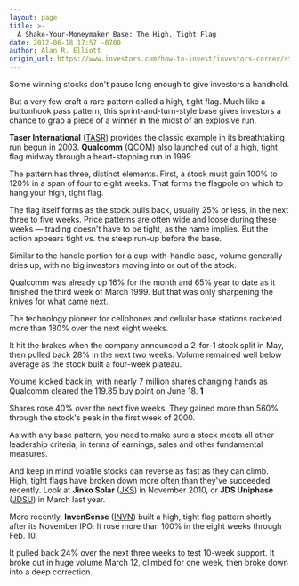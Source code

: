 ```yaml
---
layout: page
title: >-
  A Shake-Your-Moneymaker Base: The High, Tight Flag
date: 2012-06-18 17:57 -0700
author: Alan R. Elliott
origin_url: https://www.investors.com/how-to-invest/investors-corner/stalking-the-high-tight-flag-base/
---
```


Some winning stocks don't pause long enough to give investors a handhold.

But a very few craft a rare pattern called a high, tight flag. Much like a buttonhook pass pattern, this sprint-and-turn-style base gives investors a chance to grab a piece of a winner in the midst of an explosive run.

**Taser International** ([TASR](https://research.investors.com/quote.aspx?symbol=TASR)) provides the classic example in its breathtaking run begun in 2003. **Qualcomm** ([QCOM](https://research.investors.com/quote.aspx?symbol=QCOM)) also launched out of a high, tight flag midway through a heart-stopping run in 1999.

The pattern has three, distinct elements. First, a stock must gain 100% to 120% in a span of four to eight weeks. That forms the flagpole on which to hang your high, tight flag.

The flag itself forms as the stock pulls back, usually 25% or less, in the next three to five weeks. Price patterns are often wide and loose during these weeks — trading doesn't have to be tight, as the name implies. But the action appears tight vs. the steep run-up before the base.

Similar to the handle portion for a cup-with-handle base, volume generally dries up, with no big investors moving into or out of the stock.

Qualcomm was already up 16% for the month and 65% year to date as it finished the third week of March 1999. But that was only sharpening the knives for what came next.

The technology pioneer for cellphones and cellular base stations rocketed more than 180% over the next eight weeks.

It hit the brakes when the company announced a 2-for-1 stock split in May, then pulled back 28% in the next two weeks. Volume remained well below average as the stock built a four-week plateau.

Volume kicked back in, with nearly 7 million shares changing hands as Qualcomm cleared the 119.85 buy point on June 18. **1**

Shares rose 40% over the next five weeks. They gained more than 560% through the stock's peak in the first week of 2000.

As with any base pattern, you need to make sure a stock meets all other leadership criteria, in terms of earnings, sales and other fundamental measures.

And keep in mind volatile stocks can reverse as fast as they can climb. High, tight flags have broken down more often than they've succeeded recently. Look at **Jinko Solar** ([JKS](https://research.investors.com/quote.aspx?symbol=JKS)) in November 2010, or **JDS Uniphase** ([JDSU](https://research.investors.com/quote.aspx?symbol=JDSU)) in March last year.

More recently, **InvenSense** ([INVN](https://research.investors.com/quote.aspx?symbol=INVN)) built a high, tight flag pattern shortly after its November IPO. It rose more than 100% in the eight weeks through Feb. 10.

It pulled back 24% over the next three weeks to test 10-week support. It broke out in huge volume March 12, climbed for one week, then broke down into a deep correction.
